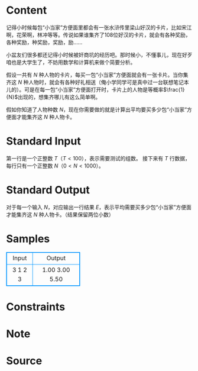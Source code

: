 
# Content

记得小时候每包“小当家”方便面里都会有一张水浒传里梁山好汉的卡片，比如宋江啊，花荣啊，林冲等等。传说如果谁集齐了$108$位好汉的卡片，就会有各种奖励，各种奖励，种奖励，奖励，励……

小盆友们很多都还记得小时候被奸商坑的经历吧。那时候小，不懂事儿，现在好歹咱也是大学生了，不妨用数学和计算机来做个简要分析。

假设一共有 $N$ 种人物的卡片，每买一包“小当家”方便面就会有一张卡片。当你集齐这 $N$ 种人物时，就会有各种好礼相送（俺小学同学可是真中过一台联想笔记本儿的）。可是在每一包“小当家”方便面打开时，卡片上的人物是等概率$\frac{1}{N}$出现的，想集齐哪儿有这么简单啊。

假如你知道了人物种数 $N$，现在你需要做的就是计算出平均要买多少包“小当家”方便面才能集齐这 $N$ 种人物卡。

# Standard Input

第一行是一个正整数 $T$（$T < 100$），表示需要测试的组数。
接下来有 $T$ 行数据，每行只有一个正整数 $N$（$0 < N < 1000$）。

# Standard Output

对于每一个输入 $N$，对应输出一行结果 $E$，表示平均需要买多少包“小当家”方便面才能集齐这 $N$ 种人物卡。（结果保留两位小数）

# Samples

<style>
        table,table tr th, table tr td { border:1px solid #0094ff; }
        table { width: 200px; min-height: 25px; line-height: 25px; text-align: center; border-collapse: collapse;}   
    </style>
<table>
	<tr>
		<td>Input</td>
		<td>Output</td>
	</tr>
<tr><td>3
1
2
3</td><td>1.00
3.00
5.50</td></tr></table>


# Constraints



# Note



# Source



